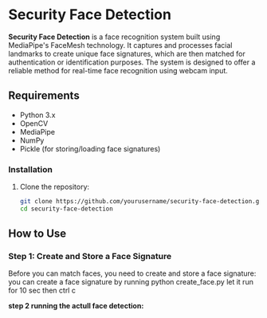 # Security Face Detection

**Security Face Detection** is a face recognition system built using MediaPipe's FaceMesh technology. It captures and processes facial landmarks to create unique face signatures, which are then matched for authentication or identification purposes. The system is designed to offer a reliable method for real-time face recognition using webcam input.

## Requirements
- Python 3.x
- OpenCV
- MediaPipe
- NumPy
- Pickle (for storing/loading face signatures)

### Installation
1. Clone the repository:
   ```bash
   git clone https://github.com/yourusername/security-face-detection.git
   cd security-face-detection

## How to Use

### Step 1: Create and Store a Face Signature
Before you can match faces, you need to create and store a face signature:
you can create a face signature by running python create_face.py  let it run for 10 sec then  ctrl c 

 **step 2 running the actull face detection:**

   
